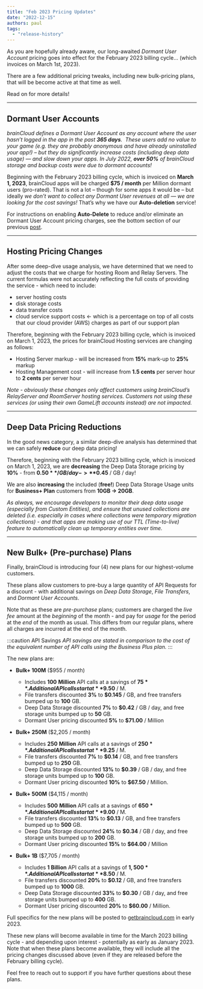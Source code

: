 ```yaml
---
title: "Feb 2023 Pricing Updates"
date: "2022-12-15"
authors: paul
tags: 
  - "release-history"
---
```


As you are hopefully already aware, our long-awaited _Dormant User Account_ pricing goes into effect for the February 2023 billing cycle… (which invoices on March 1st, 2023).

There are a few additional pricing tweaks, including new bulk-pricing plans, that will be become active at that time as well.

Read on for more details!

* * *

## Dormant User Accounts

_brainCloud defines a Dormant User Account as any account where the user hasn’t logged in the app in the past **365 days**.  These users add no value to your game (e.g. they are probably anonymous and have already uninstalled your app!) – but they do significantly increase costs (including deep data usage) — and slow down your apps. In July 2022, **over 50%** of brainCloud storage and backup costs were due to dormant accounts!_

Beginning with the February 2023 billing cycle, which is invoiced on **March 1, 2023**, brainCloud apps will be charged **$75 / month** per Million dormant users (pro-rated). That is not a lot – though for some apps it would be – but ideally _we don’t want to collect any Dormant User revenues at all — we are looking for the cost savings!_ That’s why we have our **Auto-deletion** service!

For instructions on enabling **Auto-Delete** to reduce and/or eliminate an Dormant User Account pricing charges, see the bottom section of our previous [post](/release/2022/07/19/upcoming-2022-billing-changes/).

* * *

## Hosting Pricing Changes

After some deep-dive usage analysis, we have determined that we need to adjust the costs that we charge for hosting Room and Relay Servers. The current formulas were not accurately reflecting the full costs of providing the service - which need to include:

- server hosting costs
- disk storage costs
- data transfer costs
- cloud service support costs ← which is a percentage on top of all costs that our cloud provider (AWS) charges as part of our support plan

Therefore, beginning with the February 2023 billing cycle, which is invoiced on March 1, 2023, the prices for brainCloud Hosting services are changing as follows:

- Hosting Server markup - will be increased from **15%** mark-up to **25%** markup
- Hosting Management cost - will increase from **1.5 cents** per server hour to **2 cents** per server hour

_Note - obviously these changes only affect customers using brainCloud’s RelayServer and RoomServer hosting services. Customers not using these services (or using their own GameLift accounts instead) are not impacted._

* * *

## Deep Data Pricing Reductions

In the good news category, a similar deep-dive analysis has determined that we can safely **reduce** our deep data pricing!

Therefore, beginning with the February 2023 billing cycle, which is invoiced on March 1, 2023, we are **decreasing** the Deep Data Storage pricing by **10%** - from **$0.50** / GB / day -> **$0.45** / GB / day!

We are also **increasing** the included (**free!**) Deep Data Storage Usage units for **Business+ Plan** customers from **10GB -> 20GB**.

_As always, we encourage developers to monitor their deep data usage (especially from Custom Entities), and ensure that unused collections are deleted (i.e. especially in cases where collections were temporary migration collections) - and that apps are making use of our TTL (Time-to-live) feature to automatically clean up temporary entities over time._

* * *

## New Bulk+ (Pre-purchase) Plans

Finally, brainCloud is introducing four (4) new plans for our highest-volume customers.

These plans allow customers to pre-buy a large quantity of API Requests for a discount - with additional savings on _Deep Data Storage_, _File Transfers_, and _Dormant User Accounts_.

Note that as these are _pre-purchase_ plans; customers are charged the _live fee_ amount at the _beginning_ of the month - and pay for _usage_ for the period at the _end_ of the month as usual. This differs from our regular plans, where all charges are incurred at the end of the month.

:::caution API Savings
_API savings are stated in comparison to the cost of the equivalent number of API calls using the Business Plus plan._
:::

The new plans are:

- **Bulk+ 100M** ($955 / month)
    - Includes **100** **Million** API calls at a savings of **$75**. Additional API calls start at **$9.50** / M.
    - File transfers discounted **3%** to **$0.145** / GB, and free transfers bumped up to **100** GB.
    - Deep Data Storage discounted **7%** to **$0.42** / GB / day, and free storage units bumped up to **50** GB.
    - Dormant User pricing discounted **5%** to **$71.00** / Million

- **Bulk+ 250M** ($2,205 / month)
    - Includes **250** **Million** API calls at a savings of **$250**. Additional API calls start at **$9.25** / M.
    - File transfers discounted **7%** to **$0.14** / GB, and free transfers bumped up to **250** GB.
    - Deep Data Storage discounted **13%** to **$0.39** / GB / day, and free storage units bumped up to **100** GB.
    - Dormant User pricing discounted **10%** to **$67.50** / Million.

- **Bulk+ 500M** ($4,115 / month)
    - Includes **500** **Million** API calls at a savings of **$650**. Additional API calls start at **$9.00** / M.
    - File transfers discounted **13%** to **$0.13** / GB, and free transfers bumped up to **500** GB.
    - Deep Data Storage discounted **24%** to **$0.34** / GB / day, and free storage units bumped up to **200** GB.
    - Dormant User pricing discounted **15%** to **$64.00** / Million

- **Bulk+ 1B** ($7,705 / month)
    - Includes **1 Billion** API calls at a savings of **$1,500**. Additional API calls start at **$8.50** / M.
    - File transfers discounted **20%** to **$0.12** / GB, and free transfers bumped up to **1000** GB.
    - Deep Data Storage discounted **33%** to **$0.30** / GB / day, and free storage units bumped up to **400** GB.
    - Dormant User pricing discounted **20%** to **$60.00** / Million.

Full specifics for the new plans will be posted to [getbraincloud.com](http://getbraincloud.com/) in early 2023.

These new plans will become available in time for the March 2023 billing cycle - and depending upon interest - potentially as early as January 2023. Note that when these plans become available, they will include all the pricing changes discussed above (even if they are released before the February billing cycle).

Feel free to reach out to support if you have further questions about these plans.
